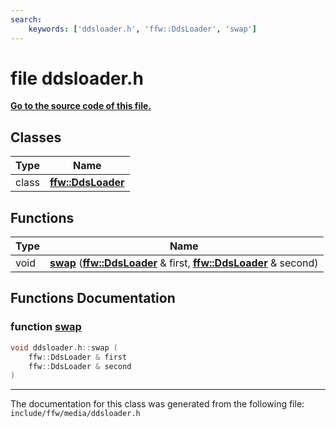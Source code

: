 ```yaml
---
search:
    keywords: ['ddsloader.h', 'ffw::DdsLoader', 'swap']
---
```


# file ddsloader.h

**[Go to the source code of this file.](ddsloader_8h_source.md)**
## Classes

|Type|Name|
|-----|-----|
|class|[**ffw::DdsLoader**](classffw_1_1_dds_loader.md)|


## Functions

|Type|Name|
|-----|-----|
|void|[**swap**](ddsloader_8h.md#1adb17489cbcc863babf3215d172d1e573) (**[ffw::DdsLoader](classffw_1_1_dds_loader.md)** & first, **[ffw::DdsLoader](classffw_1_1_dds_loader.md)** & second) |


## Functions Documentation

### function <a id="1adb17489cbcc863babf3215d172d1e573" href="#1adb17489cbcc863babf3215d172d1e573">swap</a>

```cpp
void ddsloader.h::swap (
    ffw::DdsLoader & first
    ffw::DdsLoader & second
)
```





----------------------------------------
The documentation for this class was generated from the following file: `include/ffw/media/ddsloader.h`
